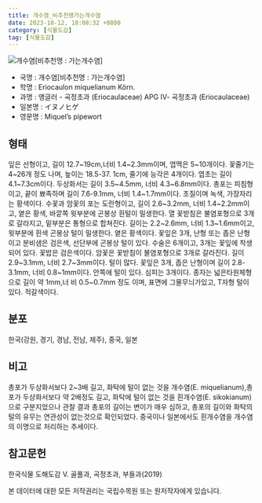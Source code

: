 ```yaml
---
title: 개수염_비추천명가는개수염
date: 2023-10-12, 18:08:32 +0800
category: [식물도감]
tag: [식물도감]
---
```




![개수염[비추천명 : 가는개수염]](http://www.nature.go.kr/fileUpload/plants/basic/Eriocaulaceae/Eriocaulon/5805/1_th2.JPG)
- 국명 : 개수염[비추천명 : 가는개수염]
- 학명 : Eriocaulon miquelianum Körn.
- 과명 : 앵글러 - 곡정초과 (Eriocaulaceae) APG Ⅳ- 곡정초과 (Eriocaulaceae)
- 일본명 : イヌノヒゲ
- 영문명 : Miquel’s pipewort


## 형태
잎은 선형이고, 길이 12.7~19cm,너비 1.4~2.3mm이며, 엽맥은 5~10개이다. 꽃줄기는 4~26개 정도 나며, 높이는 18.5-37. 1cm, 줄기에 능각은 4개이다. 엽초는 길이 4.1~7.3cm이다. 두상화서는 길이 3.5~4.5mm, 너비 4.3~6.8mm이다. 총포는 피침형이고, 끝이 뾰족하며 길이 7.6-9.1mm, 너비 1.4~1.7mm이다. 초질이며 녹색, 가장자리는 황색이다. 수꽃과 암꽃의 포는 도란형이고, 길이 2.6~3.2mm, 너비 1.4~2.2mm이고, 옅은 황색, 바깥쪽 윗부분에 곤봉상 흰털이 밀생한다. 열 꽃받침은 불염포형으로 3개로 갈라지고, 밑부분은 통형으로 합쳐진다. 길이는 2.2~2.6mm, 너비 1.3~1.6mm이고, 윗부분에 흰색 곤봉상 털이 밀생한다. 옅은 황색이다. 꽃잎은 3개, 난형 또는 좁은 난형이고 분비샘은 검은색, 선단부에 곤봉상 털이 있다. 수술은 6개이고, 3개는 꽃잎에 착생 되어 있다. 꽃밥은 검은색이다. 암꽃은 꽃받침이 불염포형으로 3개로 갈라진다. 길이 2.9~3.1mm, 너비 2.7~3mm이다. 털이 많다. 꽃잎은 3개, 좁은 난형이며 길이 2.8-3.1mm, 너비 0.8~1mm이다. 안쪽에 털이 있다. 심피는 3개이다. 종자는 넓은타원체형으로 길이 약 1mm,너 비 0.5~0.7mm 정도 이며, 표면에 그물무늬가있고, T자형 털이 있다. 적갈색이다.
## 분포
한국(강원, 경기, 경남, 전남, 제주), 중국, 일본
## 비고
총포가 두상화서보다 2~3배 길고, 화탁에 털이 없는 것을 개수염(E. miquelianum),총포가 두상화서보다 약 2배정도 길고, 화탁에 털이 없는 것을 흰개수염(E. sikokianum)으로 구분지었으나 관찰 결과 총포의 길이는 변이가 매우 심하고, 총포의 길이와 화탁의 털의 유무는 연관성이 없는것으로 확인되었다. 중국이나 일본에서도 흰개수염을 개수염의 이명으로 처리하는 추세이다.
## 참고문헌
한국식물 도해도감 Ⅴ. 골풀과, 곡정초과, 부들과(2019)






본 데이터에 대한 모든 저작권리는 국립수목원 또는 원저작자에게 있습니다.
